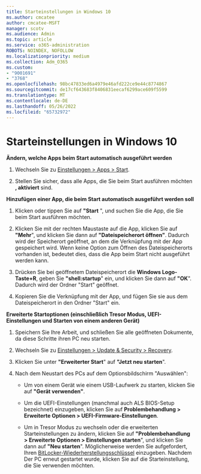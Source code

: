 ```yaml
---
title: Starteinstellungen in Windows 10
ms.author: cmcatee
author: cmcatee-MSFT
manager: scotv
ms.audience: Admin
ms.topic: article
ms.service: o365-administration
ROBOTS: NOINDEX, NOFOLLOW
ms.localizationpriority: medium
ms.collection: Adm_O365
ms.custom:
- "9001691"
- "3768"
ms.openlocfilehash: 98bc47833ed6a4979e46afd222ce9e44c8774867
ms.sourcegitcommit: de17cf643683f8406831eecaf6299ace609f5599
ms.translationtype: MT
ms.contentlocale: de-DE
ms.lasthandoff: 05/26/2022
ms.locfileid: "65732972"
---
```

# <a name="startup-settings-in-windows-10"></a>Starteinstellungen in Windows 10

**Ändern, welche Apps beim Start automatisch ausgeführt werden**

1. Wechseln Sie zu [Einstellungen > Apps > Start](ms-settings:startupapps?activationSource=GetHelp).

2. Stellen Sie sicher, dass alle Apps, die Sie beim Start ausführen möchten **, aktiviert** sind.

**Hinzufügen einer App, die beim Start automatisch ausgeführt werden soll**

1. Klicken oder tippen Sie auf **"Start** ", und suchen Sie die App, die Sie beim Start ausführen möchten.

2. Klicken Sie mit der rechten Maustaste auf die App, klicken Sie auf **"Mehr**", und klicken Sie dann auf **"Dateispeicherort öffnen"**. Dadurch wird der Speicherort geöffnet, an dem die Verknüpfung mit der App gespeichert wird. Wenn keine Option zum Öffnen des Dateispeicherorts vorhanden ist, bedeutet dies, dass die App beim Start nicht ausgeführt werden kann.

3. Drücken Sie bei geöffnetem Dateispeicherort die **Windows Logo-Taste+R**, geben Sie **"shell:startup**" ein, und klicken Sie dann auf **"OK**". Dadurch wird der Ordner "Start" geöffnet.

4. Kopieren Sie die Verknüpfung mit der App, und fügen Sie sie aus dem Dateispeicherort in den Ordner "Start" ein.

**Erweiterte Startoptionen (einschließlich Tresor Modus, UEFI-Einstellungen und Starten von einem anderen Gerät)**

1. Speichern Sie Ihre Arbeit, und schließen Sie alle geöffneten Dokumente, da diese Schritte ihren PC neu starten.

2. Wechseln Sie zu [Einstellungen > Update & Security > Recovery](ms-settings:recovery?activationSource=GetHelp).

3. Klicken Sie unter **"Erweiterter Start**" auf **"Jetzt neu starten**". 

4. Nach dem Neustart des PCs auf dem Optionsbildschirm "Auswählen":

    - Um von einem Gerät wie einem USB-Laufwerk zu starten, klicken Sie auf **"Gerät verwenden"**.

    - Um die UEFI-Einstellungen (manchmal auch ALS BIOS-Setup bezeichnet) einzugeben, klicken Sie auf **Problembehandlung > Erweiterte Optionen > UEFI-Firmware-Einstellungen**. 

    - Um in Tresor Modus zu wechseln oder die erweiterten Starteinstellungen zu ändern, klicken Sie auf **"Problembehandlung > Erweiterte Optionen > Einstellungen starten**", und klicken Sie dann auf **"Neu starten**". Möglicherweise werden Sie aufgefordert, Ihren [BitLocker-Wiederherstellungsschlüssel](https://support.microsoft.com/help/4026181/windows-10-find-my-bitlocker-recovery-key) einzugeben. Nachdem Der PC erneut gestartet wurde, klicken Sie auf die Starteinstellung, die Sie verwenden möchten.